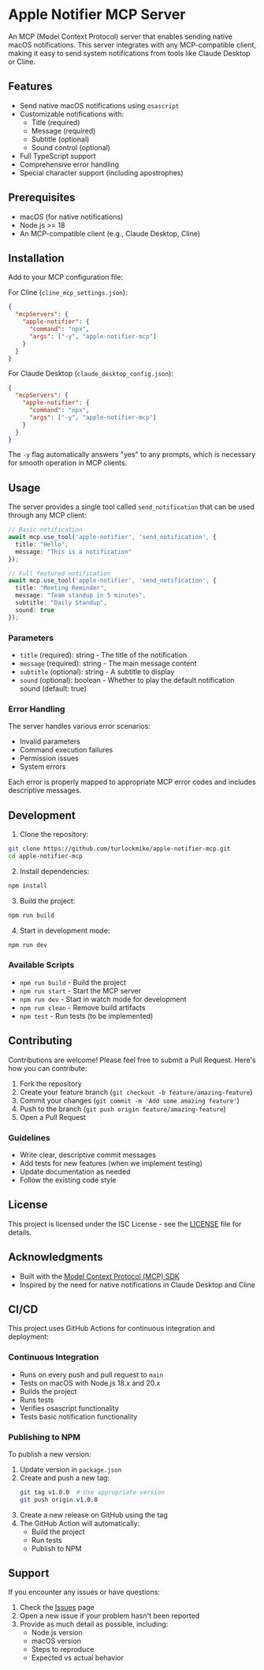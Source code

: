# Apple Notifier MCP Server

An MCP (Model Context Protocol) server that enables sending native macOS notifications. This server integrates with any MCP-compatible client, making it easy to send system notifications from tools like Claude Desktop or Cline.

## Features

- Send native macOS notifications using `osascript`
- Customizable notifications with:
  - Title (required)
  - Message (required)
  - Subtitle (optional)
  - Sound control (optional)
- Full TypeScript support
- Comprehensive error handling
- Special character support (including apostrophes)

## Prerequisites

- macOS (for native notifications)
- Node.js >= 18
- An MCP-compatible client (e.g., Claude Desktop, Cline)

## Installation

Add to your MCP configuration file:

For Cline (`cline_mcp_settings.json`):
```json
{
  "mcpServers": {
    "apple-notifier": {
      "command": "npx",
      "args": ["-y", "apple-notifier-mcp"]
    }
  }
}
```

For Claude Desktop (`claude_desktop_config.json`):
```json
{
  "mcpServers": {
    "apple-notifier": {
      "command": "npx",
      "args": ["-y", "apple-notifier-mcp"]
    }
  }
}
```

The `-y` flag automatically answers "yes" to any prompts, which is necessary for smooth operation in MCP clients.

## Usage

The server provides a single tool called `send_notification` that can be used through any MCP client:

```typescript
// Basic notification
await mcp.use_tool('apple-notifier', 'send_notification', {
  title: "Hello",
  message: "This is a notification"
});

// Full featured notification
await mcp.use_tool('apple-notifier', 'send_notification', {
  title: "Meeting Reminder",
  message: "Team standup in 5 minutes",
  subtitle: "Daily Standup",
  sound: true
});
```

### Parameters

- `title` (required): string - The title of the notification
- `message` (required): string - The main message content
- `subtitle` (optional): string - A subtitle to display
- `sound` (optional): boolean - Whether to play the default notification sound (default: true)

### Error Handling

The server handles various error scenarios:
- Invalid parameters
- Command execution failures
- Permission issues
- System errors

Each error is properly mapped to appropriate MCP error codes and includes descriptive messages.

## Development

1. Clone the repository:
```bash
git clone https://github.com/turlockmike/apple-notifier-mcp.git
cd apple-notifier-mcp
```

2. Install dependencies:
```bash
npm install
```

3. Build the project:
```bash
npm run build
```

4. Start in development mode:
```bash
npm run dev
```

### Available Scripts

- `npm run build` - Build the project
- `npm run start` - Start the MCP server
- `npm run dev` - Start in watch mode for development
- `npm run clean` - Remove build artifacts
- `npm test` - Run tests (to be implemented)

## Contributing

Contributions are welcome! Please feel free to submit a Pull Request. Here's how you can contribute:

1. Fork the repository
2. Create your feature branch (`git checkout -b feature/amazing-feature`)
3. Commit your changes (`git commit -m 'Add some amazing feature'`)
4. Push to the branch (`git push origin feature/amazing-feature`)
5. Open a Pull Request

### Guidelines

- Write clear, descriptive commit messages
- Add tests for new features (when we implement testing)
- Update documentation as needed
- Follow the existing code style

## License

This project is licensed under the ISC License - see the [LICENSE](LICENSE) file for details.

## Acknowledgments

- Built with the [Model Context Protocol (MCP) SDK](https://github.com/anthropics/model-context-protocol)
- Inspired by the need for native notifications in Claude Desktop and Cline

## CI/CD

This project uses GitHub Actions for continuous integration and deployment:

### Continuous Integration
- Runs on every push and pull request to `main`
- Tests on macOS with Node.js 18.x and 20.x
- Builds the project
- Runs tests
- Verifies osascript functionality
- Tests basic notification functionality

### Publishing to NPM
To publish a new version:
1. Update version in `package.json`
2. Create and push a new tag:
   ```bash
   git tag v1.0.0  # Use appropriate version
   git push origin v1.0.0
   ```
3. Create a new release on GitHub using the tag
4. The GitHub Action will automatically:
   - Build the project
   - Run tests
   - Publish to NPM

## Support

If you encounter any issues or have questions:
1. Check the [Issues](https://github.com/turlockmike/apple-notifier-mcp/issues) page
2. Open a new issue if your problem hasn't been reported
3. Provide as much detail as possible, including:
   - Node.js version
   - macOS version
   - Steps to reproduce
   - Expected vs actual behavior
